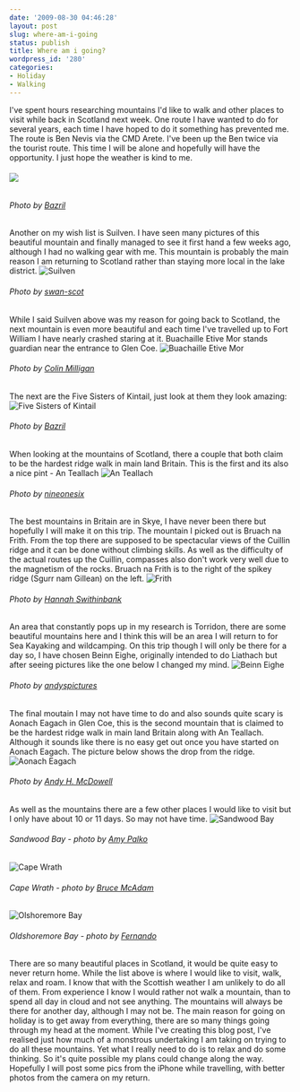 ```yaml
---
date: '2009-08-30 04:46:28'
layout: post
slug: where-am-i-going
status: publish
title: Where am i going?
wordpress_id: '280'
categories:
- Holiday
- Walking
---
```


I've spent hours researching mountains I'd like to walk and other places to visit while back in Scotland next week. One route I have wanted to do for several years, each time I have hoped to do it something has prevented me. The route is Ben Nevis via the CMD Arete. I've been up the Ben twice via the tourist route. This time I will be alone and hopefully will have the opportunity. I just hope the weather is kind to me. 

###### [![](http://www.stevenhorner.com/wp-content/uploads/2009/08/l_500_375_1BA2BF1B-92AC-4BF1-A5EC-F7BD8C5AC3C9.jpeg)](http://www.stevenhorner.com/wp-content/uploads/2009/08/l_500_375_1BA2BF1B-92AC-4BF1-A5EC-F7BD8C5AC3C9.jpeg)

###### Photo by [Bazril](http://www.flickr.com/people/28864253@N00/)

Another on my wish list is Suilven. I have seen many pictures of this beautiful mountain and finally managed to see it first hand a few weeks ago, although I had no walking gear with me. This mountain is probably the main reason I am returning to Scotland rather than staying more local in the lake district. ![Suilven](http://www.stevenhorner.com/wp-content/uploads/2009/08/Suilven.jpg)

###### Photo by [swan-scot](http://www.flickr.com/people/swan-scot/)

While I said Suilven above was my reason for going back to Scotland, the next mountain is even more beautiful and each time I've travelled up to Fort William I have nearly crashed staring at it. Buachaille Etive Mor stands guardian near the entrance to Glen Coe. ![Buachaille Etive Mor](http://www.stevenhorner.com/wp-content/uploads/2009/08/Buachaille-Etive-Mor.jpg)

###### Photo by [Colin Milligan](http://www.flickr.com/people/bicameral/)

The next are the Five Sisters of Kintail, just look at them they look amazing: ![Five Sisters of Kintail](http://www.stevenhorner.com/wp-content/uploads/2009/08/Kintail.jpg)

###### Photo by [Bazril](http://www.flickr.com/people/28864253@N00/)

When looking at the mountains of Scotland, there a couple that both claim to be the hardest ridge walk in main land Britain. This is the first and its also a nice pint - An Teallach ![An Teallach](http://www.stevenhorner.com/wp-content/uploads/2009/08/An-Teallach.jpg)

###### Photo by [nineonesix](http://www.flickr.com/people/nineonesix/)

The best mountains in Britain are in Skye, I have never been there but hopefully I will make it on this trip. The mountain I picked out is Bruach na Frith. From the top there are supposed to be spectacular views of the Cuillin ridge and it can be done without climbing skills. As well as the difficulty of the actual routes up the Cuillin, compasses also don't work very well due to the magnetism of the rocks. Bruach na Frith is to the right of the spikey ridge (Sgurr nam Gillean) on the left. ![Frith](http://www.stevenhorner.com/wp-content/uploads/2009/08/Frith.jpg)

###### Photo by [Hannah Swithinbank](http://www.flickr.com/people/swiv/)

An area that constantly pops up in my research is Torridon, there are some beautiful mountains here and I think this will be an area I will return to for Sea Kayaking and wildcamping. On this trip though I will only be there for a day so, I have chosen Beinn Eighe, originally intended to do Liathach but after seeing pictures like the one below I changed my mind. ![Beinn Eighe](http://www.stevenhorner.com/wp-content/uploads/2009/08/Beinn-Eighe.jpg)

###### Photo by [andyspictures](http://www.flickr.com/people/andyspicturesurl/)

The final moutain I may not have time to do and also sounds quite scary is Aonach Eagach in Glen Coe, this is the second mountain that is claimed to be the hardest ridge walk in main land Britain along with An Teallach. Although it sounds like there is no easy get out once you have started on Aonach Eagach. The picture below shows the drop from the ridge. ![Aonach Eagach](http://www.stevenhorner.com/wp-content/uploads/2009/08/Aonach-Eagach.jpg)

###### Photo by [Andy H. McDowell](http://www.flickr.com/people/ahmcdowall/)

As well as the mountains there are a few other places I would like to visit but I only have about 10 or 11 days. So may not have time. ![Sandwood Bay](http://www.stevenhorner.com/wp-content/uploads/2009/08/Sandwood-Bay.jpg)

###### Sandwood Bay - photo by [Amy Palko](http://www.flickr.com/people/amypalko/)

![Cape Wrath](http://www.stevenhorner.com/wp-content/uploads/2009/08/Cape-Wrath.jpg)

###### Cape Wrath - photo by [Bruce McAdam](http://www.flickr.com/people/bruce_mcadam/)

![Olshoremore Bay](http://www.stevenhorner.com/wp-content/uploads/2009/08/Olshoremore-Bay.jpg)

###### Oldshoremore Bay - photo by [Fernando](http://www.flickr.com/people/n4n0/)

There are so many beautiful places in Scotland, it would be quite easy to never return home. While the list above is where I would like to visit, walk, relax and roam. I know that with the Scottish weather I am unlikely to do all of them. From experience I know I would rather not walk a mountain, than to spend all day in cloud and not see anything. The mountains will always be there for another day, although I may not be. The main reason for going on holiday is to get away from everything, there are so many things going through my head at the moment. While I've creating this blog post, I've realised just how much of a monstrous undertaking I am taking on trying to do all these mountains. Yet what I really need to do is to relax and do some thinking. So it's quite possible my plans could change along the way. Hopefully I will post some pics from the iPhone while travelling, with better photos from the camera on my return.
